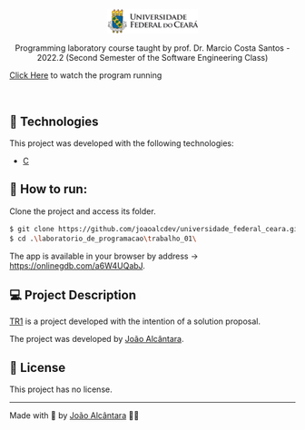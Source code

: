 <p align="center">
  <img alt="Universidade Federal do Ceará - LOGO" src="./ufc_logo.png" width="160px">
</p>

<p align="center">
  Programming laboratory course taught by prof. Dr. Marcio Costa Santos - 2022.2 (Second Semester of the Software Engineering Class)
</p>

<p align="center">
  
  [Click Here](https://youtu.be/rG6mPPvy0lY) to watch the program running

</p>

<br>

## 🧪 Technologies

This project was developed with the following technologies:

- [C](https://learn.microsoft.com/pt-br/cpp/?view=msvc-170)

## 🚀 How to run:

Clone the project and access its folder.

```bash
$ git clone https://github.com/joaoalcdev/universidade_federal_ceara.git
$ cd .\laboratorio_de_programacao\trabalho_01\
```

<!-- To start it, follow the steps below: -->

<!-- ```bash
# Install the dependencies
$ yarn

# Start the project
$ yarn start or yarn dev
``` -->
The app is available in your browser by address -> https://onlinegdb.com/a6W4UQabJ.

## 💻 Project Description

[TR1](https://onlinegdb.com/a6W4UQabJ) is a project developed with the intention of a solution proposal.

The project was developed by [João Alcântara](https://github.com/joaoalcdev).

## 📝 License

This project has no license.

---

Made with 💜 by [João Alcântara](https://github.com/joaoalcdev) 👋🏻